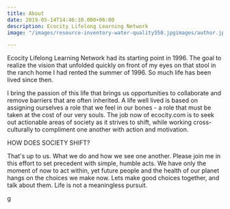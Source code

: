 ```yaml
---
title: About
date: 2019-05-14T14:46:10.000+06:00
description: Ecocity Lifelong Learning Network
image: "/images/resource-inventory-water-quality550.jpgimages/author.jpg"

---
```

Ecocity Lifelong Learning Network had its starting point in 1996.  The goal to realize the vision that unfolded quickly on front of my eyes on that stool in the ranch home I had rented the summer of 1996.  So much life has been lived since then.

I bring the passion of this life that brings us opportunities to collaborate and remove barriers that are often inherited.  A life well lived is based on assigning ourselves a role that we feel in our bones - a role that must be taken at the cost of our very souls.  The job now of ecocity.com is to seek out actionable areas of society as it strives to shift, while working cross-culturally to compliment one another with action and motivation.

HOW DOES SOCIETY SHIFT?

That's up to us.  What we do and how we see one another. Please join me in this effort to set precedent with simple, humble acts.  We have only the moment of now to act within, yet future people and the health of our planet hangs on the choices we make now.   Lets make good choices together, and talk about them.  Life is not a meaningless pursuit.

g
